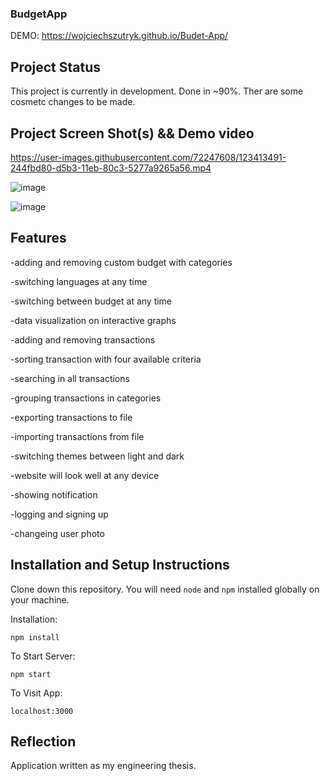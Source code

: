 ### BudgetApp

DEMO: https://wojciechszutryk.github.io/Budet-App/

## Project Status

This project is currently in development. Done in ~90%. Ther are some cosmetc changes to be made.

## Project Screen Shot(s) && Demo video

https://user-images.githubusercontent.com/72247608/123413491-244fbd80-d5b3-11eb-80c3-5277a9265a56.mp4

![image](https://user-images.githubusercontent.com/72247608/123413740-65e06880-d5b3-11eb-8d00-ca7e81daf899.png)

![image](https://user-images.githubusercontent.com/72247608/123414028-acce5e00-d5b3-11eb-917d-491d7dd8a48f.png)

## Features

-adding and removing custom budget with categories

-switching languages at any time

-switching between budget at any time

-data visualization on interactive graphs

-adding and removing transactions

-sorting transaction with four available criteria

-searching in all transactions

-grouping transactions in categories

-exporting transactions to file

-importing transactions from file

-switching themes between light and dark

-website will look well at any device

-showing notification

-logging and signing up

-changeing user photo


## Installation and Setup Instructions

Clone down this repository. You will need `node` and `npm` installed globally on your machine.  

Installation:

`npm install`  

To Start Server:

`npm start`  

To Visit App:

`localhost:3000`  

## Reflection

Application written as my engineering thesis.
